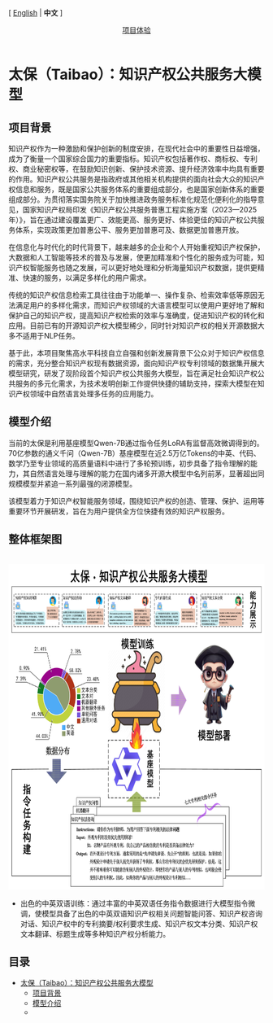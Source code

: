 [ [English](./README_en.md) | **中文** \]

<p align="center">
         <a href="http:taibao-ip.help/">项目体验</a>
<br>
<br>
</p>


# 太保（Taibao）：知识产权公共服务大模型

## 项目背景

知识产权作为一种激励和保护创新的制度安排，在现代社会中的重要性日益增强，成为了衡量一个国家综合国力的重要指标。知识产权包括著作权、商标权、专利权、商业秘密权等，在鼓励知识创新、保护技术资源、提升经济效率中均具有重要的作用。知识产权公共服务是指政府或其他相关机构提供的面向社会大众的知识产权信息和服务，既是国家公共服务体系的重要组成部分，也是国家创新体系的重要组成部分。为贯彻落实国务院关于加快推进政务服务标准化规范化便利化的指导意见，国家知识产权局印发《知识产权公共服务普惠工程实施方案（2023—2025年）》，旨在通过建设覆盖更广、效能更高、服务更好、体验更佳的知识产权公共服务体系，实现政策更加普惠公平、服务更加普惠可及、数据更加普惠开放。

在信息化与时代化的时代背景下，越来越多的企业和个人开始重视知识产权保护，大数据和人工智能等技术的普及与发展，使更加精准和个性化的服务成为可能，知识产权智能服务也随之发展，可以更好地处理和分析海量知识产权数据，提供更精准、快速的服务，以满足多样化的用户需求。

传统的知识产权信息检索工具往往由于功能单一、操作复杂、检索效率低等原因无法满足用户的多样化需求，而知识产权领域的大语言模型可以使用户更好地了解和保护自己的知识产权，提高知识产权检索的效率与准确度，促进知识产权的转化和应用。目前已有的开源知识产权大模型稀少，同时针对知识产权的相关开源数据大多不适用于NLP任务。

基于此，本项目聚焦高水平科技自立自强和创新发展背景下公众对于知识产权信息的需求，充分整合知识产权现有数据资源，面向知识产权专利领域的数据集开展大模型研究，研发了现阶段首个知识产权公共服务大模型，旨在满足社会知识产权公共服务的多元化需求，为技术发明创新工作提供快捷的辅助支持，探索大模型在知识产权领域中自然语言处理多任务的应用能力。

## 模型介绍

当前的太保是利用基座模型Qwen-7B通过指令任务LoRA有监督高效微调得到的。70亿参数的通义千问（Qwen-7B）基座模型在近2.5万亿Tokens的中英、代码、数学乃至专业领域的高质量语料中进行了多轮预训练，初步具备了指令理解的能力，其自然语言处理与理解的能力在国内诸多开源大模型中名列前茅，显著超出同规模模型并紧追一系列最强的闭源模型。

该模型着力于知识产权智能服务领域，围绕知识产权的创造、管理、保护、运用等重要环节开展研发，旨在为用户提供全方位快捷有效的知识产权服务。

## 整体框架图

<p align="center">
    <br>
    <img src="./images/frame.png" width="800" height="640"/>
    <br>
</p>

- 出色的中英双语训练：通过丰富的中英双语任务指令数据进行大模型指令微调，使模型具备了出色的中英双语知识产权相关问题智能问答、知识产权咨询对话、知识产权中的专利摘要/权利要求生成、知识产权文本分类、知识产权文本翻译、标题生成等多种知识产权分析能力。

## 目录
- [太保（Taibao）：知识产权公共服务大模型](#太保（Taibao）：知识产权公共服务大模型)
  - [项目背景](#项目背景)
  - [模型介绍](#模型介绍)
  - 

## 
